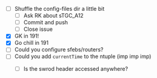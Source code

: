- [ ] Shuffle the config-files dir a little bit
  - [ ] Ask RK about sTGC_A12
  - [ ] Commit and push
  - [ ] Close issue
- [x] GK in 191!
- [x] Go chill in 191
- [ ] Could you configure sfebs/routers?
- [ ] Could you add `currentTime` to the ntuple (imp imp imp)
  - [ ] Is the swrod header accessed anywhere?
  
